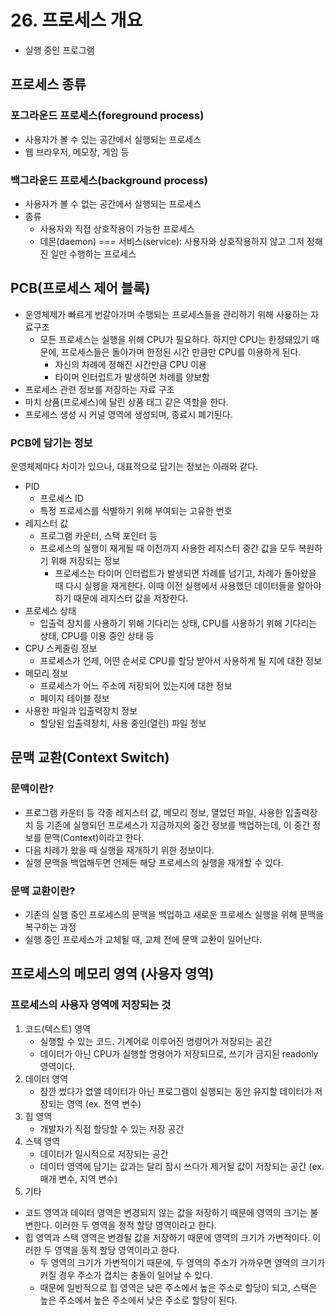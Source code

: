 # 26. 프로세스 개요

- 실행 중인 프로그램

## 프로세스 종류

### 포그라운드 프로세스(foreground process)

- 사용자가 볼 수 있는 공간에서 실행되는 프로세스
- 웹 브라우저, 메모장, 게임 등

### 백그라운드 프로세스(background process)

- 사용자가 볼 수 없는 공간에서 실행되는 프로세스
- 종류
  - 사용자와 직접 상호작용이 가능한 프로세스
  - 데몬(daemon) === 서비스(service): 사용자와 상호작용하지 않고 그저 정해진 일만 수행하는 프로세스

## PCB(프로세스 제어 블록)

- 운영체제가 빠르게 번갈아가며 수행되는 프로세스들을 관리하기 위해 사용하는 자료구조
  - 모든 프로세스는 실행을 위해 CPU가 필요하다. 하지만 CPU는 한정돼있기 때문에, 프로세스들은 돌아가며 한정된 시간 만큼만 CPU를 이용하게 된다.
    - 자신의 차례에 정해진 시간만큼 CPU 이용
    - 타이머 인터럽트가 발생하면 차례를 양보함
- 프로세스 관련 정보를 저장하는 자료 구조
- 마치 상품(프로세스)에 달린 상품 태그 같은 역할을 한다.
- 프로세스 생성 시 커널 영역에 생성되며, 종료시 폐기된다.

### PCB에 담기는 정보

운영체제마다 차이가 있으나, 대표적으로 담기는 정보는 아래와 같다.

- PID
  - 프로세스 ID
  - 특정 프로세스를 식별하기 위해 부여되는 고유한 번호
- 레지스터 값
  - 프로그램 카운터, 스택 포인터 등
  - 프로세스의 실행이 재게될 때 이전까지 사용한 레지스터 중간 값을 모두 복원하기 위해 저장되는 정보
    - 프로세스는 타이머 인터럽트가 발생되면 차례를 넘기고, 차례가 돌아왔을 때 다시 실행을 재게한다. 이때 이전 실행에서 사용했던 데이터들을 알아야 하기 때문에 레지스터 값을 저장한다.
- 프로세스 상태
  - 입출력 장치를 사용하기 위해 기다리는 상태, CPU를 사용하기 위해 기다리는 상태, CPU를 이용 중인 상태 등
- CPU 스케줄링 정보
  - 프로세스가 언제, 어떤 순서로 CPU를 할당 받아서 사용하게 될 지에 대한 정보
- 메모리 정보
  - 프로세스가 어느 주소에 저장되어 있는지에 대한 정보
  - 페이지 테이블 정보
- 사용한 파일과 입출력장치 정보
  - 할당된 입출력장치, 사용 중인(열린) 파일 정보

## 문맥 교환(Context Switch)

### 문맥이란?

- 프로그램 카운터 등 각종 레지스터 값, 메모리 정보, 열었던 파일, 사용한 입출력장치 등 기존에 실행되던 프로세스가 지금까지의 중간 정보를 백업하는데, 이 중간 정보를 문맥(Context)이라고 한다.
- 다음 차례가 왔을 때 실행을 재개하기 위한 정보이다.
- 실행 문맥을 백업해두면 언제든 해당 프로세스의 실행을 재개할 수 있다.

### 문맥 교환이란?

- 기존의 실행 중인 프로세스의 문맥을 백업하고 새로운 프로세스 실행을 위해 문맥을 복구하는 과정
- 실행 중인 프로세스가 교체될 때, 교체 전에 문맥 교환이 일어난다.

## 프로세스의 메모리 영역 (사용자 영역)

### 프로세스의 사용자 영역에 저장되는 것

1. 코드(텍스트) 영역
   - 실행할 수 있는 코드. 기계어로 이루어진 명령어가 저장되는 공간
   - 데이터가 아닌 CPU가 실행할 명령어가 저장되므로, 쓰기가 금지된 readonly 영역이다.
2. 데이터 영역
   - 잠깐 썼다가 없앨 데이터가 아닌 프로그램이 실행되는 동안 유지할 데이터가 저장되는 영역 (ex. 전역 변수)
3. 힙 영역
   - 개발자가 직접 할당할 수 있는 저장 공간
4. 스택 영역
   - 데이터가 일시적으로 저장되는 공간
   - 데이터 영역에 담기는 값과는 달리 잠시 쓰다가 제거될 값이 저장되는 공간 (ex. 매개 변수, 지역 변수)
5. 기타

- 코드 영역과 데이터 영역은 변경되지 않는 값을 저장하기 때문에 영역의 크기는 불변한다. 이러한 두 영역을 정적 할당 영역이라고 한다.
- 힙 영역과 스택 영역은 변경될 값을 저장하기 때문에 영역의 크기가 가변적이다. 이러한 두 영역을 동적 할당 영역이라고 한다.
  - 두 영역의 크기가 가변적이기 때문에, 두 영역의 주소가 가까우면 영역의 크기가 커질 경우 주소가 겹치는 충돌이 일어날 수 있다.
  - 때문에 일반적으로 힙 영역은 낮은 주소에서 높은 주소로 할당이 되고, 스택은 높은 주소에서 높은 주소에서 낮은 주소로 할당이 된다.
